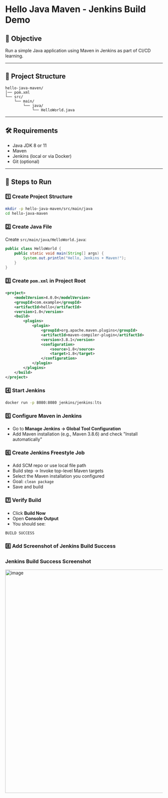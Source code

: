 # Hello Java Maven - Jenkins Build Demo

## 📌 Objective
Run a simple Java application using Maven in Jenkins as part of CI/CD learning.

---

## 📂 Project Structure
```
hello-java-maven/
│── pom.xml
└── src/
    └── main/
        └── java/
            └── HelloWorld.java
```

---

## 🛠 Requirements
- Java JDK 8 or 11
- Maven
- Jenkins (local or via Docker)
- Git (optional)

---

## 📜 Steps to Run

### 1️⃣ Create Project Structure
```bash
mkdir -p hello-java-maven/src/main/java
cd hello-java-maven
```

### 2️⃣ Create Java File
Create `src/main/java/HelloWorld.java`:
```java
public class HelloWorld {
    public static void main(String[] args) {
        System.out.println("Hello, Jenkins + Maven!");
    }
}
```

### 3️⃣ Create `pom.xml` in Project Root
```xml
<project>
    <modelVersion>4.0.0</modelVersion>
    <groupId>com.example</groupId>
    <artifactId>hello</artifactId>
    <version>1.0</version>
    <build>
        <plugins>
            <plugin>
                <groupId>org.apache.maven.plugins</groupId>
                <artifactId>maven-compiler-plugin</artifactId>
                <version>3.8.1</version>
                <configuration>
                    <source>1.8</source>
                    <target>1.8</target>
                </configuration>
            </plugin>
        </plugins>
    </build>
</project>
```

### 4️⃣ Start Jenkins
```bash
docker run -p 8080:8080 jenkins/jenkins:lts
```

### 5️⃣ Configure Maven in Jenkins
- Go to **Manage Jenkins → Global Tool Configuration**
- Add Maven installation (e.g., Maven 3.8.6) and check "Install automatically"

### 6️⃣ Create Jenkins Freestyle Job
- Add SCM repo or use local file path
- Build step → Invoke top-level Maven targets
- Select the Maven installation you configured
- Goal: `clean package`
- Save and build

### 7️⃣ Verify Build
- Click **Build Now**
- Open **Console Output**
- You should see:
```
BUILD SUCCESS
```

### 8️⃣ Add Screenshot of Jenkins Build Success

### Jenkins Build Success Screenshot
<img width="1090" height="711" alt="image" src="https://github.com/user-attachments/assets/3f8c4718-2738-4f21-b0ba-1e3dff44ea55" />
